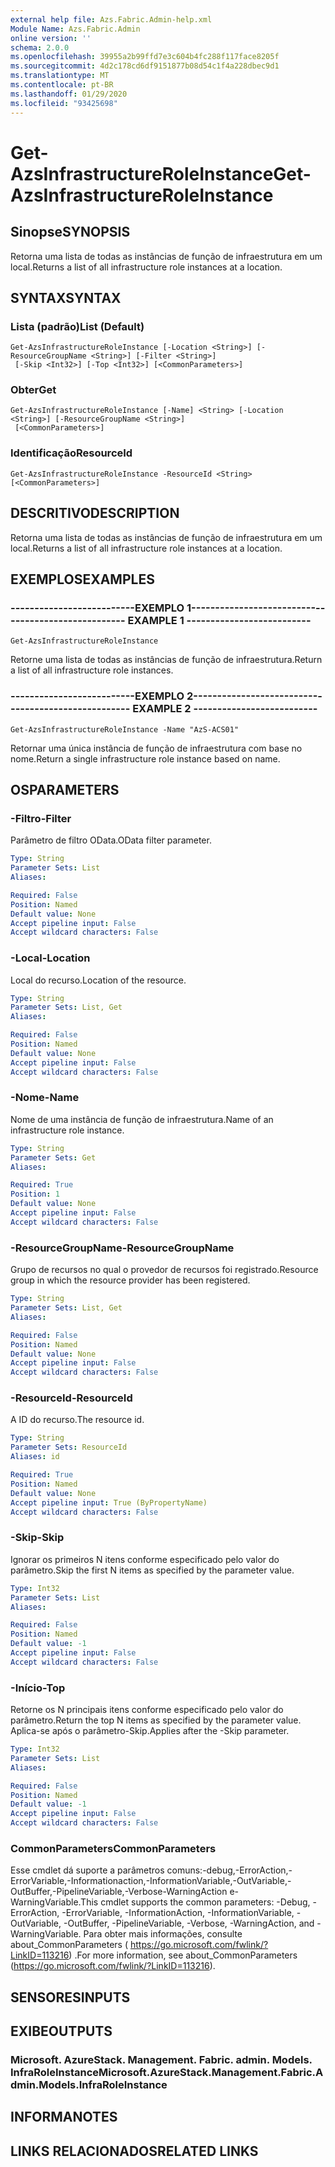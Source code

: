 ```yaml
---
external help file: Azs.Fabric.Admin-help.xml
Module Name: Azs.Fabric.Admin
online version: ''
schema: 2.0.0
ms.openlocfilehash: 39955a2b99ffd7e3c604b4fc288f117face8205f
ms.sourcegitcommit: 4d2c178cd6df9151877b08d54c1f4a228dbec9d1
ms.translationtype: MT
ms.contentlocale: pt-BR
ms.lasthandoff: 01/29/2020
ms.locfileid: "93425698"
---
```

# <span data-ttu-id="deaff-101">Get-AzsInfrastructureRoleInstance</span><span class="sxs-lookup"><span data-stu-id="deaff-101">Get-AzsInfrastructureRoleInstance</span></span>

## <span data-ttu-id="deaff-102">Sinopse</span><span class="sxs-lookup"><span data-stu-id="deaff-102">SYNOPSIS</span></span>
<span data-ttu-id="deaff-103">Retorna uma lista de todas as instâncias de função de infraestrutura em um local.</span><span class="sxs-lookup"><span data-stu-id="deaff-103">Returns a list of all infrastructure role instances at a location.</span></span>

## <span data-ttu-id="deaff-104">SYNTAX</span><span class="sxs-lookup"><span data-stu-id="deaff-104">SYNTAX</span></span>

### <span data-ttu-id="deaff-105">Lista (padrão)</span><span class="sxs-lookup"><span data-stu-id="deaff-105">List (Default)</span></span>
```
Get-AzsInfrastructureRoleInstance [-Location <String>] [-ResourceGroupName <String>] [-Filter <String>]
 [-Skip <Int32>] [-Top <Int32>] [<CommonParameters>]
```

### <span data-ttu-id="deaff-106">Obter</span><span class="sxs-lookup"><span data-stu-id="deaff-106">Get</span></span>
```
Get-AzsInfrastructureRoleInstance [-Name] <String> [-Location <String>] [-ResourceGroupName <String>]
 [<CommonParameters>]
```

### <span data-ttu-id="deaff-107">Identificação</span><span class="sxs-lookup"><span data-stu-id="deaff-107">ResourceId</span></span>
```
Get-AzsInfrastructureRoleInstance -ResourceId <String> [<CommonParameters>]
```

## <span data-ttu-id="deaff-108">DESCRITIVO</span><span class="sxs-lookup"><span data-stu-id="deaff-108">DESCRIPTION</span></span>
<span data-ttu-id="deaff-109">Retorna uma lista de todas as instâncias de função de infraestrutura em um local.</span><span class="sxs-lookup"><span data-stu-id="deaff-109">Returns a list of all infrastructure role instances at a location.</span></span>

## <span data-ttu-id="deaff-110">EXEMPLOS</span><span class="sxs-lookup"><span data-stu-id="deaff-110">EXAMPLES</span></span>

### <span data-ttu-id="deaff-111">--------------------------EXEMPLO 1--------------------------</span><span class="sxs-lookup"><span data-stu-id="deaff-111">-------------------------- EXAMPLE 1 --------------------------</span></span>
```
Get-AzsInfrastructureRoleInstance
```

<span data-ttu-id="deaff-112">Retorne uma lista de todas as instâncias de função de infraestrutura.</span><span class="sxs-lookup"><span data-stu-id="deaff-112">Return a list of all infrastructure role instances.</span></span>

### <span data-ttu-id="deaff-113">--------------------------EXEMPLO 2--------------------------</span><span class="sxs-lookup"><span data-stu-id="deaff-113">-------------------------- EXAMPLE 2 --------------------------</span></span>
```
Get-AzsInfrastructureRoleInstance -Name "AzS-ACS01"
```

<span data-ttu-id="deaff-114">Retornar uma única instância de função de infraestrutura com base no nome.</span><span class="sxs-lookup"><span data-stu-id="deaff-114">Return a single infrastructure role instance based on name.</span></span>

## <span data-ttu-id="deaff-115">OS</span><span class="sxs-lookup"><span data-stu-id="deaff-115">PARAMETERS</span></span>

### <span data-ttu-id="deaff-116">-Filtro</span><span class="sxs-lookup"><span data-stu-id="deaff-116">-Filter</span></span>
<span data-ttu-id="deaff-117">Parâmetro de filtro OData.</span><span class="sxs-lookup"><span data-stu-id="deaff-117">OData filter parameter.</span></span>

```yaml
Type: String
Parameter Sets: List
Aliases: 

Required: False
Position: Named
Default value: None
Accept pipeline input: False
Accept wildcard characters: False
```

### <span data-ttu-id="deaff-118">-Local</span><span class="sxs-lookup"><span data-stu-id="deaff-118">-Location</span></span>
<span data-ttu-id="deaff-119">Local do recurso.</span><span class="sxs-lookup"><span data-stu-id="deaff-119">Location of the resource.</span></span>

```yaml
Type: String
Parameter Sets: List, Get
Aliases: 

Required: False
Position: Named
Default value: None
Accept pipeline input: False
Accept wildcard characters: False
```

### <span data-ttu-id="deaff-120">-Nome</span><span class="sxs-lookup"><span data-stu-id="deaff-120">-Name</span></span>
<span data-ttu-id="deaff-121">Nome de uma instância de função de infraestrutura.</span><span class="sxs-lookup"><span data-stu-id="deaff-121">Name of an infrastructure role instance.</span></span>

```yaml
Type: String
Parameter Sets: Get
Aliases: 

Required: True
Position: 1
Default value: None
Accept pipeline input: False
Accept wildcard characters: False
```

### <span data-ttu-id="deaff-122">-ResourceGroupName</span><span class="sxs-lookup"><span data-stu-id="deaff-122">-ResourceGroupName</span></span>
<span data-ttu-id="deaff-123">Grupo de recursos no qual o provedor de recursos foi registrado.</span><span class="sxs-lookup"><span data-stu-id="deaff-123">Resource group in which the resource provider has been registered.</span></span>

```yaml
Type: String
Parameter Sets: List, Get
Aliases: 

Required: False
Position: Named
Default value: None
Accept pipeline input: False
Accept wildcard characters: False
```

### <span data-ttu-id="deaff-124">-ResourceId</span><span class="sxs-lookup"><span data-stu-id="deaff-124">-ResourceId</span></span>
<span data-ttu-id="deaff-125">A ID do recurso.</span><span class="sxs-lookup"><span data-stu-id="deaff-125">The resource id.</span></span>

```yaml
Type: String
Parameter Sets: ResourceId
Aliases: id

Required: True
Position: Named
Default value: None
Accept pipeline input: True (ByPropertyName)
Accept wildcard characters: False
```

### <span data-ttu-id="deaff-126">-Skip</span><span class="sxs-lookup"><span data-stu-id="deaff-126">-Skip</span></span>
<span data-ttu-id="deaff-127">Ignorar os primeiros N itens conforme especificado pelo valor do parâmetro.</span><span class="sxs-lookup"><span data-stu-id="deaff-127">Skip the first N items as specified by the parameter value.</span></span>

```yaml
Type: Int32
Parameter Sets: List
Aliases: 

Required: False
Position: Named
Default value: -1
Accept pipeline input: False
Accept wildcard characters: False
```

### <span data-ttu-id="deaff-128">-Início</span><span class="sxs-lookup"><span data-stu-id="deaff-128">-Top</span></span>
<span data-ttu-id="deaff-129">Retorne os N principais itens conforme especificado pelo valor do parâmetro.</span><span class="sxs-lookup"><span data-stu-id="deaff-129">Return the top N items as specified by the parameter value.</span></span>
<span data-ttu-id="deaff-130">Aplica-se após o parâmetro-Skip.</span><span class="sxs-lookup"><span data-stu-id="deaff-130">Applies after the -Skip parameter.</span></span>

```yaml
Type: Int32
Parameter Sets: List
Aliases: 

Required: False
Position: Named
Default value: -1
Accept pipeline input: False
Accept wildcard characters: False
```

### <span data-ttu-id="deaff-131">CommonParameters</span><span class="sxs-lookup"><span data-stu-id="deaff-131">CommonParameters</span></span>
<span data-ttu-id="deaff-132">Esse cmdlet dá suporte a parâmetros comuns:-debug,-ErrorAction,-ErrorVariable,-Informationaction,-InformationVariable,-OutVariable,-OutBuffer,-PipelineVariable,-Verbose-WarningAction e-WarningVariable.</span><span class="sxs-lookup"><span data-stu-id="deaff-132">This cmdlet supports the common parameters: -Debug, -ErrorAction, -ErrorVariable, -InformationAction, -InformationVariable, -OutVariable, -OutBuffer, -PipelineVariable, -Verbose, -WarningAction, and -WarningVariable.</span></span> <span data-ttu-id="deaff-133">Para obter mais informações, consulte about_CommonParameters ( https://go.microsoft.com/fwlink/?LinkID=113216) .</span><span class="sxs-lookup"><span data-stu-id="deaff-133">For more information, see about_CommonParameters (https://go.microsoft.com/fwlink/?LinkID=113216).</span></span>

## <span data-ttu-id="deaff-134">SENSORES</span><span class="sxs-lookup"><span data-stu-id="deaff-134">INPUTS</span></span>

## <span data-ttu-id="deaff-135">EXIBE</span><span class="sxs-lookup"><span data-stu-id="deaff-135">OUTPUTS</span></span>

### <span data-ttu-id="deaff-136">Microsoft. AzureStack. Management. Fabric. admin. Models. InfraRoleInstance</span><span class="sxs-lookup"><span data-stu-id="deaff-136">Microsoft.AzureStack.Management.Fabric.Admin.Models.InfraRoleInstance</span></span>

## <span data-ttu-id="deaff-137">INFORMA</span><span class="sxs-lookup"><span data-stu-id="deaff-137">NOTES</span></span>

## <span data-ttu-id="deaff-138">LINKS RELACIONADOS</span><span class="sxs-lookup"><span data-stu-id="deaff-138">RELATED LINKS</span></span>

